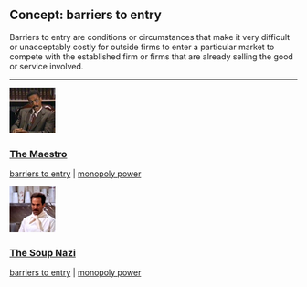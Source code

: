 ## Concept: barriers to entry

Barriers to entry are conditions or circumstances that make it very difficult or unacceptably costly for outside firms to enter a particular market to compete with the established firm or firms that are already selling the good or service involved. 

<hr>
<div class="clip-listing">
<img src="media/icons/maestro.jpg" alt="The Maestro icon">

### [The Maestro](/clip/66/)

[barriers to entry](/concept/barriers-to-entry/) | [monopoly power](/concept/monopoly-power/)
</div>

<div class="clip-listing">
<img src="media/icons/soup_nazi.jpg" alt="The Soup Nazi icon">

### [The Soup Nazi](/clip/67/)

[barriers to entry](/concept/barriers-to-entry/) | [monopoly power](/concept/monopoly-power/)
</div>

